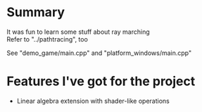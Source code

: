 # Summary
It was fun to learn some stuff about ray marching  
Refer to "../pathtracing", too  

See "demo_game/main.cpp" and "platform_windows/main.cpp"  

# Features I've got for the project
* Linear algebra extension with shader-like operations

